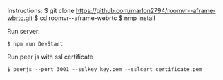 Instructions:
    $ git clone https://github.com/marlon2794/roomvr--aframe-wbrtc.git
    $ cd roomvr--aframe-webrtc
    $ nmp install

Run server:
    
    $ npm run DevStart


Run peer js with ssl certificate
    
    $ peerjs --port 3001 --sslkey key.pem --sslcert certificate.pem